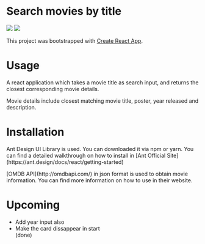 # Search movies by title

<img src = "https://img.shields.io/badge/npm-5.6.0-green.svg"/> <img src = "https://img.shields.io/badge/antd-3.9.2-blue.svg"/>

This project was bootstrapped with [Create React App](https://github.com/facebookincubator/create-react-app).

<h1>Usage</h1>

<p>A react application which takes a movie title as search input, and returns the closest corresponding movie details.</p>
<p>Movie details include closest matching movie title, poster, year released and description.</p>

<h1>Installation</h1>

<p>Ant Design UI Library is used. You can downloaded it via npm or yarn. You can find a detailed walkthrough on how to install in [Ant Official Site](https://ant.design/docs/react/getting-started)</p>
<p> [OMDB API](http://omdbapi.com/) in json format is used to obtain movie information. You can find more information on how to use in their website.</p>

<h1>Upcoming</h1>
<ul>
<li>Add year input also</li>
<li>Make the card dissappear in start</li> (done)
</ul>
